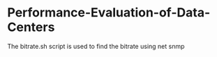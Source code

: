 # Performance-Evaluation-of-Data-Centers

The bitrate.sh script is used to find the bitrate using net snmp
